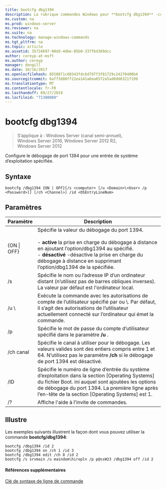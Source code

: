 ```yaml
---
title: bootcfg dbg1394
description: La rubrique commandes Windows pour **bootcfg dbg1394** -configure le débogage de port 1394 pour une entrée de système d’exploitation spécifiée
ms.custom: na
ms.prod: windows-server
ms.reviewer: na
ms.suite: na
ms.technology: manage-windows-commands
ms.tgt_pltfrm: na
ms.topic: article
ms.assetid: 35724697-90dd-4dbe-85b0-337fbd369dcc
author: coreyp-at-msft
ms.author: coreyp
manager: dongill
ms.date: 10/16/2017
ms.openlocfilehash: 8550871c60343fdc6d797f3f81729c24270400b4
ms.sourcegitcommit: 6aff3d88ff22ea141a6ea6572a5ad8dd6321f199
ms.translationtype: MT
ms.contentlocale: fr-FR
ms.lasthandoff: 09/27/2019
ms.locfileid: "71380089"
---
```

# <a name="bootcfg-dbg1394"></a>bootcfg dbg1394

>S’applique à : Windows Server (canal semi-annuel), Windows Server 2016, Windows Server 2012 R2, Windows Server 2012

Configure le débogage de port 1394 pour une entrée de système d’exploitation spécifiée.

## <a name="syntax"></a>Syntaxe
```
bootcfg /dbg1394 {ON | OFF}[/s <computer> [/u <Domain>\<User> /p <Password>]] [/ch <Channel>] /id <OSEntryLineNum>
```
## <a name="parameters"></a>Paramètres

|      Paramètre       |                                                                                                                                           Description                                                                                                                                            |
|----------------------|--------------------------------------------------------------------------------------------------------------------------------------------------------------------------------------------------------------------------------------------------------------------------------------------------|
|   {ON &#124; OFF}    | Spécifie la valeur du débogage du port 1394.<br /><br />-   **active** la prise en charge du débogage à distance en ajoutant l’option/dbg1394 au <OSEntryLineNum>spécifié.<br />-   **désactivé** -désactive la prise en charge du débogage à distance en supprimant l’option/dbg1394 de la <OSEntryLineNum>spécifiée. |
|    /s <computer>     |                                                                                        Spécifie le nom ou l’adresse IP d’un ordinateur distant (n’utilisez pas de barres obliques inverses). La valeur par défaut est l'ordinateur local.                                                                                        |
| /u <Domain>\\<User>  |                                               Exécute la commande avec les autorisations de compte de l’utilisateur spécifié par <User> ou <Domain>\\<User>. Par défaut, il s’agit des autorisations de l’utilisateur actuellement connecté sur l’ordinateur qui émet la commande.                                               |
|    /p <Password>     |                                                                                                      Spécifie le mot de passe du compte d’utilisateur spécifié dans le paramètre **/u** .                                                                                                       |
|     /ch canal      |                                                           Spécifie le canal à utiliser pour le débogage. Les valeurs valides sont des entiers compris entre 1 et 64. N’utilisez pas le paramètre **/ch** <Channel> si le débogage de port 1394 est désactivé.                                                           |
| /ID <OSEntryLineNum> |                                  Spécifie le numéro de ligne d’entrée du système d’exploitation dans la section [Operating Systems] du fichier Boot. ini auquel sont ajoutées les options de débogage du port 1394. La première ligne après l’en-tête de la section [Operating Systems] est 1.                                  |
|          /?          |                                                                                                                               Affiche l'aide à l'invite de commandes.                                                                                                                               |

## <a name="BKMK_examples"></a>Illustre
Les exemples suivants illustrent la façon dont vous pouvez utiliser la commande **bootcfg/dbg1394**:
```
bootcfg /dbg1394 /id 2 
bootcfg /dbg1394 on /ch 1 /id 3 
bootcfg /dbg1394 edit /ch 8 /id 2 
bootcfg /s srvmain /u maindom\hiropln /p p@ssW23 /dbg1394 off /id 2
```
#### <a name="additional-references"></a>Références supplémentaires
[Clé de syntaxe de ligne de commande](command-line-syntax-key.md)
